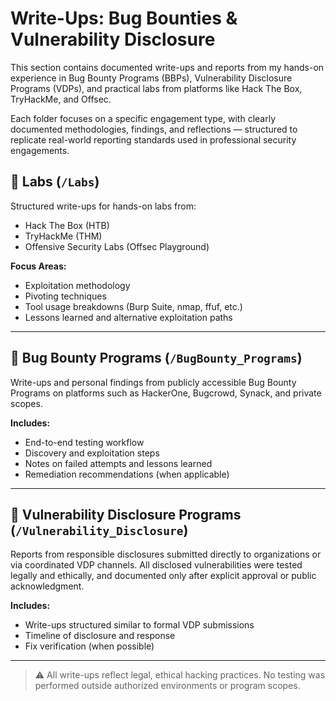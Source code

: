 # Write-Ups: Bug Bounties & Vulnerability Disclosure

This section contains documented write-ups and reports from my hands-on experience in Bug Bounty Programs (BBPs), Vulnerability Disclosure Programs (VDPs), and practical labs from platforms like Hack The Box, TryHackMe, and Offsec.

Each folder focuses on a specific engagement type, with clearly documented methodologies, findings, and reflections — structured to replicate real-world reporting standards used in professional security engagements.

## 📁 Labs (`/Labs`)

Structured write-ups for hands-on labs from:
- Hack The Box (HTB)
- TryHackMe (THM)
- Offensive Security Labs (Offsec Playground)

**Focus Areas:**
- Exploitation methodology
- Pivoting techniques
- Tool usage breakdowns (Burp Suite, nmap, ffuf, etc.)
- Lessons learned and alternative exploitation paths

---

## 📁 Bug Bounty Programs (`/BugBounty_Programs`)

Write-ups and personal findings from publicly accessible Bug Bounty Programs on platforms such as HackerOne, Bugcrowd, Synack, and private scopes.

**Includes:**
- End-to-end testing workflow
- Discovery and exploitation steps
- Notes on failed attempts and lessons learned
- Remediation recommendations (when applicable)

---

## 📁 Vulnerability Disclosure Programs (`/Vulnerability_Disclosure`)

Reports from responsible disclosures submitted directly to organizations or via coordinated VDP channels. All disclosed vulnerabilities were tested legally and ethically, and documented only after explicit approval or public acknowledgment.

**Includes:**
- Write-ups structured similar to formal VDP submissions
- Timeline of disclosure and response
- Fix verification (when possible)

---


> ⚠️ All write-ups reflect legal, ethical hacking practices. No testing was performed outside authorized environments or program scopes.


